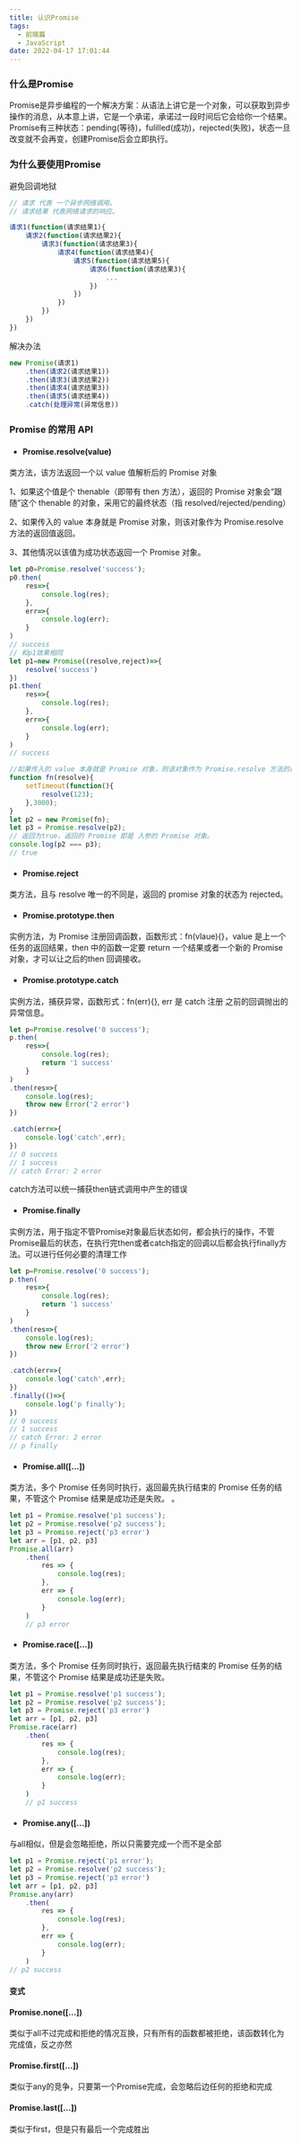 ```yaml
---
title: 认识Promise
tags:
  - 前端篇
  - JavaScript
date: 2022-04-17 17:01:44
---
```



### 什么是Promise

Promise是异步编程的一个解决方案：从语法上讲它是一个对象，可以获取到异步操作的消息，从本意上讲，它是一个承诺，承诺过一段时间后它会给你一个结果。Promise有三种状态：pending(等待)，fulilled(成功)，rejected(失败)，状态一旦改变就不会再变，创建Promise后会立即执行。

### 为什么要使用Promise

避免回调地狱

```javascript
// 请求 代表 一个异步网络调用。
// 请求结果 代表网络请求的响应。

请求1(function(请求结果1){
    请求2(function(请求结果2){
        请求3(function(请求结果3){
            请求4(function(请求结果4){
                请求5(function(请求结果5){
                    请求6(function(请求结果3){
                        ...
                    })
                })
            })
        })
    })
})

```

解决办法

```javascript
new Promise(请求1)
    .then(请求2(请求结果1))
    .then(请求3(请求结果2))
    .then(请求4(请求结果3))
    .then(请求5(请求结果4))
    .catch(处理异常(异常信息))
```

### Promise 的常用 API 

- #### Promise.resolve(value)

类方法，该方法返回一个以 value 值解析后的 Promise 对象

1、如果这个值是个 thenable（即带有 then 方法），返回的 Promise 对象会“跟随”这个 thenable 的对象，采用它的最终状态（指 resolved/rejected/pending）

2、如果传入的 value 本身就是 Promise 对象，则该对象作为 Promise.resolve 方法的返回值返回。

3、其他情况以该值为成功状态返回一个 Promise 对象。

```JavaScript
let p0=Promise.resolve('success');
p0.then(
    res=>{
        console.log(res);
    },
    err=>{
        console.log(err);
    }
)
// success
// 和p1效果相同
let p1=new Promise((resolve,reject)=>{
    resolve('success')
})
p1.then(
    res=>{
        console.log(res);
    },
    err=>{
        console.log(err);
    }
)
// success

//如果传入的 value 本身就是 Promise 对象，则该对象作为 Promise.resolve 方法的返回值返回。  
function fn(resolve){
    setTimeout(function(){
        resolve(123);
    },3000);
}
let p2 = new Promise(fn);
let p3 = Promise.resolve(p2);
// 返回为true，返回的 Promise 即是 入参的 Promise 对象。
console.log(p2 === p3);
// true
```

- #### Promise.reject

类方法，且与 resolve 唯一的不同是，返回的 promise 对象的状态为 rejected。

- #### Promise.prototype.then

实例方法，为 Promise 注册回调函数，函数形式：fn(vlaue){}，value 是上一个任务的返回结果，then 中的函数一定要 return 一个结果或者一个新的 Promise 对象，才可以让之后的then 回调接收。

- #### Promise.prototype.catch

实例方法，捕获异常，函数形式：fn(err){}, err 是 catch 注册 之前的回调抛出的异常信息。

~~~javascript
let p=Promise.resolve('0 success');
p.then(
    res=>{
        console.log(res);
        return '1 success'
    }
)
.then(res=>{
    console.log(res);
    throw new Error('2 error')
})

.catch(err=>{
    console.log('catch',err);
})
// 0 success
// 1 success
// catch Error: 2 error
~~~

catch方法可以统一捕获then链式调用中产生的错误

- #### Promise.finally

实例方法，用于指定不管Promise对象最后状态如何，都会执行的操作，不管Promise最后的状态，在执行完then或者catch指定的回调以后都会执行finally方法。可以进行任何必要的清理工作

~~~js
let p=Promise.resolve('0 success');
p.then(
    res=>{
        console.log(res);
        return '1 success'
    }
)
.then(res=>{
    console.log(res);
    throw new Error('2 error')
})

.catch(err=>{
    console.log('catch',err);
})
.finally(()=>{
    console.log('p finally');
})
// 0 success
// 1 success
// catch Error: 2 error
// p finally
~~~

- #### Promise.all([...])

类方法，多个 Promise 任务同时执行，返回最先执行结束的 Promise 任务的结果，不管这个 Promise 结果是成功还是失败。 。

~~~javascript
let p1 = Promise.resolve('p1 success');
let p2 = Promise.resolve('p2 success');
let p3 = Promise.reject('p3 error')
let arr = [p1, p2, p3]
Promise.all(arr)
    .then(
        res => {
            console.log(res);
        },
        err => {
            console.log(err);
        }
    )
    // p3 error

~~~

- #### Promise.race([...])

类方法，多个 Promise 任务同时执行，返回最先执行结束的 Promise 任务的结果，不管这个 Promise 结果是成功还是失败。

~~~javascript
let p1 = Promise.resolve('p1 success');
let p2 = Promise.resolve('p2 success');
let p3 = Promise.reject('p3 error')
let arr = [p1, p2, p3]
Promise.race(arr)
    .then(
        res => {
            console.log(res);
        },
        err => {
            console.log(err);
        }
    )
    // p1 success
~~~

- #### Promise.any([...])

与all相似，但是会忽略拒绝，所以只需要完成一个而不是全部

```JavaScript
let p1 = Promise.reject('p1 error');
let p2 = Promise.resolve('p2 success');
let p3 = Promise.reject('p3 error')
let arr = [p1, p2, p3]
Promise.any(arr)
    .then(
        res => {
            console.log(res);
        },
        err => {
            console.log(err);
        }
    )
// p2 success
```

#### 变式

#### Promise.none([...])

类似于all不过完成和拒绝的情况互换，只有所有的函数都被拒绝，该函数转化为完成值，反之亦然

#### Promise.first([...])

类似于any的竞争，只要第一个Promise完成，会忽略后边任何的拒绝和完成

#### Promise.last([...])

类似于first，但是只有最后一个完成胜出